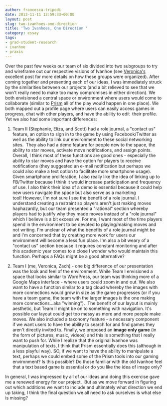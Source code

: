 ```yaml
---
author: francesca-tripodi
date: 2013-11-11 12:59:33+00:00
layout: post
slug: two-ivanhoes-one-direction
title: 'Two Ivanhoes, One Direction '
category: essay
tags:
- grad-student-research
- ivanhoe
- praxis
---
```


Over the past few weeks our team of six divided into two subgroups to try and wireframe out our respective visions of Ivanhoe (see [Veronica's](https://scholarslab.org/grad-student-research/thinking-through-doing-while-losing-my-marbles/) excellent post for more details on how these groups were organized). After coming together and presenting each of our ideas, I was immediately struck by the similarities between our projects (and a bit relieved to see that we won't really need to make too many compromises in either direction). We both envisioned a central space or environment where users would come to collaborate (similar to [Prism](http://prism.scholarslab.org/pages/about) all of the play would happen in one place). We both mapped out a profile page where users can easily access games in progress, chat with other players, and have the ability to edit  their profile. Yet we also had some important differences:

1. Team II (Stephanie, Eliza, and Scott) had a role journal, a "contact us" feature, an option to sign in to the game by using Facebook/Twitter as well as the ability to link our environment to these social networking sites.  They also had a demo feature for people new to the space, the ability to star moves, activate move notifications, and assign points. Overall, I think most of these functions are good ones - especially the ability to star moves and have the option for players to receive notifications (they suggested an e-mail notification but perhaps we could also make a text option to facilitate more smartphone usage). Given smartphone proliferation, I also really like the idea of linking up to FB/Twitter because I think it would increase participation and frequency of use. I also think their idea of a demo is essential because it could help new users navigate the space but also serve as a marketing tool! However, I'm not sure I see the benefit of a role journal. I understand creating a restraint so players aren't just making moves haphazardly, but our team presented a "rational" section whereby players had to justify why they made moves instead of a "role journal" which I believe is a bit excessive. For me, I want most of the time players spend in the environment to be devoted to playing/making moves and not writing. I'm unclear of what the benefits of a role journal might be and I'm concerned that by creating more work for users our environment will become a less fun place. I'm also a bit weary of a "contact us" section because it requires constant monitoring and after this academic year comes to a close I wonder who would maintain this function. Perhaps a FAQs might be a good alternative?

2. Team I (me, Veronica, Zach) - one big difference of our presentation was the look and feel of the environment. While Team I envisioned a space that looks similar to WordPress, our team was thinking more of a Google Maps interface - where users could zoom in and out. We also want to have a function similar to a tag cloud whereby the images with more connections would grow in size as the game progresses (or if you have a team game, the team with the larger images is the one making more connections...aka "winning").  The benefit of our layout is mainly aesthetic, but Team II might be on to something with navigation. It's possible our layout could get too messy as more and more people make moves. We also included a taxonomy feature - a necessary component if we want users to have the ability to search for and find games they aren't directly invited to. Finally, we proposed an **image only game** (in the form of pictures, music, videos) and this is something that I really want to push for. While I realize that the original Ivanhoe was manipulation of texts, I think that Prism essentially does this (although in a less playful way). SO, if we want to have the ability to manipulate a text, perhaps we could embed some of the Prism tools into our gaming environment? Is this possible? Do those familiar with the old Ivanhoe feel that a text based game is essential or do you like the idea of image only?

In general, I was impressed by all of our ideas and doing this exercise gave me a renewed energy for our project.  But as we move forward in figuring out which additions we want to include and ultimately what direction we end up taking, I think the final question we all need to ask ourselves is what else is missing?
